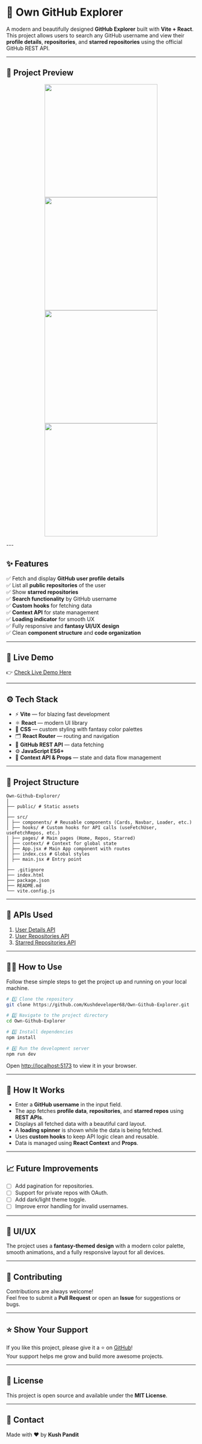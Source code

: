 # 🚀 Own GitHub Explorer

A modern and beautifully designed **GitHub Explorer** built with **Vite + React**. This project allows users to search any GitHub username and view their **profile details**, **repositories**, and **starred repositories** using the official GitHub REST API.

---

## 📸 Project Preview
<p align="center">
<img src="./firstpage.png" height="300" width="300" margin="10px"/>
<img src="./mainpage.png" height="300" width="300" margin="10px"/>
<img src="./repopage.png" height="300" width="300" margin="10px"/>
<img src="./starredpage.png" height="300" width="300" margin="10px"/>
</p>
---

## ✨ Features

✅ Fetch and display **GitHub user profile details**  
✅ List all **public repositories** of the user  
✅ Show **starred repositories**  
✅ **Search functionality** by GitHub username  
✅ **Custom hooks** for fetching data  
✅ **Context API** for state management  
✅ **Loading indicator** for smooth UX  
✅ Fully responsive and **fantasy UI/UX design**  
✅ Clean **component structure** and **code organization**

---

## 🔗 Live Demo

👉 [Check Live Demo Here](#) 

---

## ⚙️ Tech Stack

- ⚡️ **Vite** — for blazing fast development
- ⚛️ **React** — modern UI library
- 🎨 **CSS** — custom styling with fantasy color palettes
- 🗂️ **React Router** — routing and navigation
- 🔗 **GitHub REST API** — data fetching
- ⚙️ **JavaScript ES6+**
- 🔄 **Context API & Props** — state and data flow management

---

## 📂 Project Structure

```plaintext
Own-Github-Explorer/
│
├── public/ # Static assets
│
├── src/
│ ├── components/ # Reusable components (Cards, Navbar, Loader, etc.)
│ ├── hooks/ # Custom hooks for API calls (useFetchUser, useFetchRepos, etc.)
│ ├── pages/ # Main pages (Home, Repos, Starred)
│ ├── context/ # Context for global state
│ ├── App.jsx # Main App component with routes
│ ├── index.css # Global styles
│ ├── main.jsx # Entry point
│
├── .gitignore
├── index.html
├── package.json
├── README.md
└── vite.config.js
```

---

## 🔑 APIs Used

1. [User Details API](https://api.github.com/users/kushdeveloper68)  
2. [User Repositories API](https://api.github.com/users/Kushdeveloper68/repos)  
3. [Starred Repositories API](https://api.github.com/users/Kushdeveloper68/starred)

---

## 🧑‍💻 How to Use

Follow these simple steps to get the project up and running on your local machine.

```bash
# 1️⃣ Clone the repository
git clone https://github.com/Kushdeveloper68/Own-Github-Explorer.git

# 2️⃣ Navigate to the project directory
cd Own-Github-Explorer

# 3️⃣ Install dependencies
npm install

# 4️⃣ Run the development server
npm run dev
```

Open [http://localhost:5173](http://localhost:5173) to view it in your browser.

---

## 📌 How It Works

- Enter a **GitHub username** in the input field.
- The app fetches **profile data**, **repositories**, and **starred repos** using **REST APIs**.
- Displays all fetched data with a beautiful card layout.
- A **loading spinner** is shown while the data is being fetched.
- Uses **custom hooks** to keep API logic clean and reusable.
- Data is managed using **React Context** and **Props**.

---

## 📈 Future Improvements

- [ ] Add pagination for repositories.
- [ ] Support for private repos with OAuth.
- [ ] Add dark/light theme toggle.
- [ ] Improve error handling for invalid usernames.

---

## 🎨 UI/UX

The project uses a **fantasy-themed design** with a modern color palette, smooth animations, and a fully responsive layout for all devices.

---

## 🤝 Contributing

Contributions are always welcome!  
Feel free to submit a **Pull Request** or open an **Issue** for suggestions or bugs.

---

## ⭐️ Show Your Support

If you like this project, please give it a ⭐️ on [GitHub](https://github.com/Kushdeveloper68/Own-Github-Explorer)!  
Your support helps me grow and build more awesome projects.

---

## 📜 License

This project is open source and available under the **MIT License**.

---

## 📧 Contact

Made with ❤️ by **Kush Pandit**

